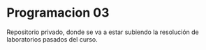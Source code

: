 # Programacion 03

Repositorio privado, donde se va a estar subiendo la resolución de laboratorios pasados del curso.

